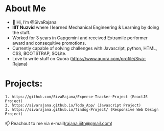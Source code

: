# About Me
- 👋 Hi, I’m @SivaRajana
- **IIIT Nuzvid** where I learned Mechanical Engineering & Learning by doing the stuff.
- Worked for 3 years in Capgemini and received Extramile performer award and consequitive promotions.
- Currently capable of solving challenges with Javascript, python, HTML, CSS, BOOTSTRAP, SQLite.
- Love to write stuff on Quora (https://www.quora.com/profile/Siva-Rajana)
# **Projects**: 
	1. https://github.com/SivaRajana/Expense-Tracker-Project (ReactJS Project)
	2. https://sivarajana.github.io/Todo_App/ (Javascript Project)
	3. https://sivarajana.github.io/Tindog-Project/ (Responsive Web Design Project)

 📫 Reachout to me via e-mail(rajana.iiitn@gmail.com)

